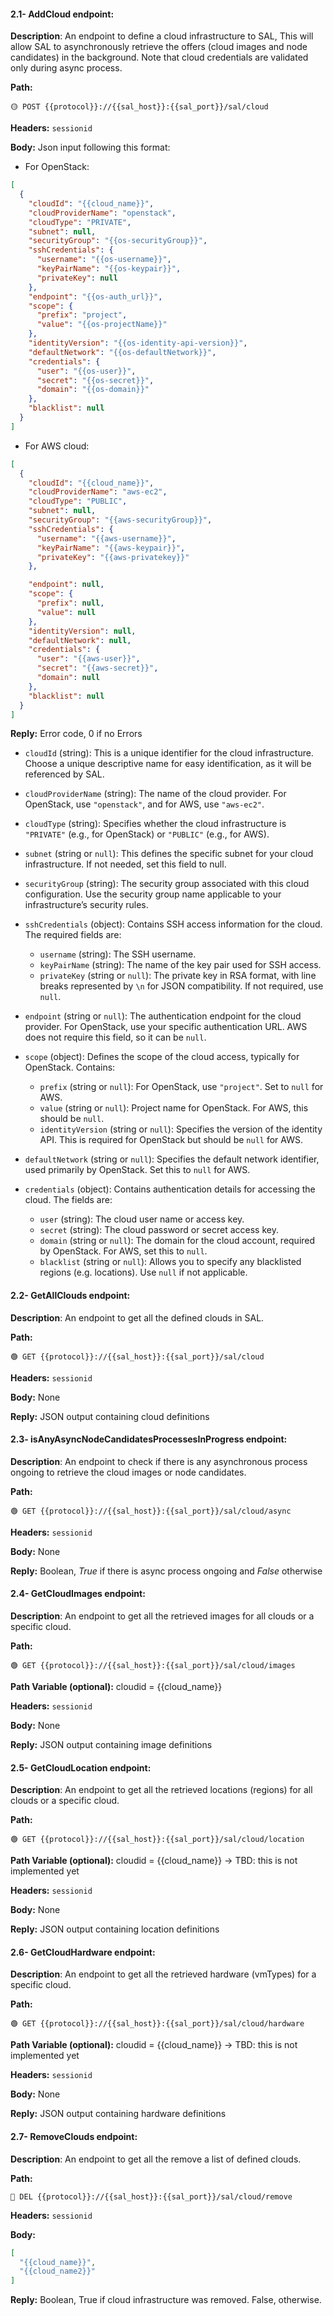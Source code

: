 #### 2.1- AddCloud endpoint:

**Description**: An endpoint to define a cloud infrastructure to SAL, This will allow SAL to asynchronously retrieve the offers (cloud images and node candidates) in the background.
Note that cloud credentials are validated only during async process.

**Path:**

```url
🟡 POST {{protocol}}://{{sal_host}}:{{sal_port}}/sal/cloud
```

**Headers:** `sessionid`

**Body:** Json input following this format:

*   For OpenStack:

```json
[
  {
    "cloudId": "{{cloud_name}}",
    "cloudProviderName": "openstack",
    "cloudType": "PRIVATE",
    "subnet": null,
    "securityGroup": "{{os-securityGroup}}",
    "sshCredentials": {
      "username": "{{os-username}}",
      "keyPairName": "{{os-keypair}}",
      "privateKey": null
    },
    "endpoint": "{{os-auth_url}}",
    "scope": {
      "prefix": "project",
      "value": "{{os-projectName}}"
    },
    "identityVersion": "{{os-identity-api-version}}",
    "defaultNetwork": "{{os-defaultNetwork}}",
    "credentials": {
      "user": "{{os-user}}",
      "secret": "{{os-secret}}",
      "domain": "{{os-domain}}"
    },
    "blacklist": null
  }
]
```


*   For AWS cloud:

```json
[
  {
    "cloudId": "{{cloud_name}}",
    "cloudProviderName": "aws-ec2",
    "cloudType": "PUBLIC",
    "subnet": null,
    "securityGroup": "{{aws-securityGroup}}",
    "sshCredentials": {
      "username": "{{aws-username}}",
      "keyPairName": "{{aws-keypair}}",
      "privateKey": "{{aws-privatekey}}"
    },

    "endpoint": null,
    "scope": {
      "prefix": null,
      "value": null
    },
    "identityVersion": null,
    "defaultNetwork": null,
    "credentials": {
      "user": "{{aws-user}}",
      "secret": "{{aws-secret}}",
      "domain": null
    },
    "blacklist": null
  }
]
```
**Reply:** Error code, 0 if no Errors

- `cloudId` (string):
This is a unique identifier for the cloud infrastructure. Choose a unique descriptive name for easy identification, as it will be referenced by SAL.

- `cloudProviderName` (string):
The name of the cloud provider. For OpenStack, use `"openstack"`, and for AWS, use `"aws-ec2"`.

- `cloudType` (string):
Specifies whether the cloud infrastructure is `"PRIVATE"` (e.g., for OpenStack) or `"PUBLIC"` (e.g., for AWS).

- `subnet` (string or `null`):
This defines the specific subnet for your cloud infrastructure. If not needed, set this field to null.

- `securityGroup` (string):
The security group associated with this cloud configuration. Use the security group name applicable to your infrastructure’s security rules.

- `sshCredentials` (object):
Contains SSH access information for the cloud. The required fields are:

    - `username` (string): The SSH username.
    - `keyPairName` (string): The name of the key pair used for SSH access.
    - `privateKey` (string or `null`): The private key in RSA format, with line breaks represented by `\n` for JSON compatibility. If not required, use `null`.

- `endpoint` (string or `null`):
    The authentication endpoint for the cloud provider. For OpenStack, use your specific authentication URL. AWS does not require this field, so it can be `null`.
- `scope` (object):
Defines the scope of the cloud access, typically for OpenStack. Contains:

  - `prefix` (string or `null`): For OpenStack, use `"project"`. Set to `null` for AWS.
  - `value` (string or `null`): Project name for OpenStack. For AWS, this should be `null`.
  - `identityVersion` (string or `null`):
  Specifies the version of the identity API. This is required for OpenStack but should be `null` for AWS.

- `defaultNetwork` (string or `null`):
Specifies the default network identifier, used primarily by OpenStack. Set this to `null` for AWS.

- `credentials` (object):
Contains authentication details for accessing the cloud. The fields are:

  - `user` (string): The cloud user name or access key.
  - `secret` (string): The cloud password or secret access key.
  - `domain` (string or `null`): The domain for the cloud account, required by OpenStack. For AWS, set this to `null`.
  - `blacklist` (string or `null`):
  Allows you to specify any blacklisted regions (e.g. locations). Use `null` if not applicable.

#### 2.2- GetAllClouds endpoint:

**Description**: An endpoint to get all the defined clouds in SAL.

**Path:**

```url
🟢 GET {{protocol}}://{{sal_host}}:{{sal_port}}/sal/cloud
```

**Headers:** `sessionid`

**Body:** None

**Reply:** JSON output containing cloud definitions

#### 2.3- isAnyAsyncNodeCandidatesProcessesInProgress endpoint:
**Description**: An endpoint to check if there is any asynchronous process ongoing to retrieve the cloud images or node candidates.

**Path:**

```url
🟢 GET {{protocol}}://{{sal_host}}:{{sal_port}}/sal/cloud/async
```

**Headers:** `sessionid`

**Body:** None

**Reply:**  Boolean, _True_ if there is async process ongoing and _False_ otherwise


#### 2.4- GetCloudImages endpoint:

**Description**: An endpoint to get all the retrieved images for all clouds or a specific cloud.

**Path:**

```url
🟢 GET {{protocol}}://{{sal_host}}:{{sal_port}}/sal/cloud/images
```

**Path Variable (optional):** cloudid = {{cloud_name}}

**Headers:** `sessionid`

**Body:** None

**Reply:** JSON output containing image definitions

#### 2.5- GetCloudLocation endpoint:

**Description**: An endpoint to get all the retrieved locations (regions) for all clouds or a specific cloud.

**Path:**

```url
🟢 GET {{protocol}}://{{sal_host}}:{{sal_port}}/sal/cloud/location
```

**Path Variable (optional):** cloudid = {{cloud_name}} -> TBD: this is not implemented yet

**Headers:** `sessionid`

**Body:** None

**Reply:** JSON output containing location definitions

#### 2.6- GetCloudHardware endpoint:

**Description**: An endpoint to get all the retrieved hardware (vmTypes) for a specific cloud.

**Path:**

```url
🟢 GET {{protocol}}://{{sal_host}}:{{sal_port}}/sal/cloud/hardware
```

**Path Variable (optional):** cloudid = {{cloud_name}} -> TBD: this is not implemented yet

**Headers:** `sessionid`

**Body:** None

**Reply:** JSON output containing hardware definitions

#### 2.7- RemoveClouds endpoint:

**Description**: An endpoint to get all the remove a list of defined clouds.

**Path:**

```url
🔴 DEL {{protocol}}://{{sal_host}}:{{sal_port}}/sal/cloud/remove
```

**Headers:** `sessionid`

**Body:**

```json
[
  "{{cloud_name}}",
  "{{cloud_name2}}"
]
```
**Reply:**  Boolean, True if cloud infrastructure was removed. False, otherwise.
